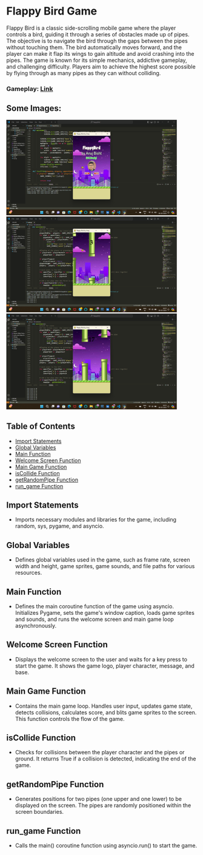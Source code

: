 # Flappy Bird Game
Flappy Bird is a classic side-scrolling mobile game where the player controls a bird, guiding it through a series of obstacles made up of pipes. The objective is to navigate the bird through the gaps between the pipes without touching them. The bird automatically moves forward, and the player can make it flap its wings to gain altitude and avoid crashing into the pipes. The game is known for its simple mechanics, addictive gameplay, and challenging difficulty. Players aim to achieve the highest score possible by flying through as many pipes as they can without colliding.

### Gameplay: [Link](https://www.linkedin.com/posts/anujbisht78_python-pythonprogramming-flappybird-activity-7170703629971116032-HjEg?utm_source=share&utm_medium=member_desktop)
## Some Images:
<img width="450px;" src="https://github.com/anujbisht78/Flappy-Bird-Game/blob/main/sprites/raw/main.png"/>
<img width="450px;" src="https://github.com/anujbisht78/Flappy-Bird-Game/blob/main/sprites/raw/game.png"/>
<img width="450px;" src="https://github.com/anujbisht78/Flappy-Bird-Game/blob/main/sprites/raw/game1.png"/>

## Table of Contents
- [Import Statements](#import-statements)
- [Global Variables](#global-variables)
- [Main Function](#main-function)
- [Welcome Screen Function](#welcome-screen-function)
- [Main Game Function](#main-game-function)
- [isCollide Function](#iscollide-function)
- [getRandomPipe Function](#getrandompipe-function)
- [run_game Function](#run-game-function)

## Import Statements
- Imports necessary modules and libraries for the game, including random, sys, pygame, and asyncio.
  
## Global Variables
- Defines global variables used in the game, such as frame rate, screen width and height, game sprites, game sounds, and file paths for various resources.

## Main Function
- Defines the main coroutine function of the game using asyncio. Initializes Pygame, sets the game's window caption, loads game sprites and sounds, and runs the welcome screen and main game loop asynchronously.

## Welcome Screen Function
- Displays the welcome screen to the user and waits for a key press to start the game. It shows the game logo, player character, message, and base.

## Main Game Function
- Contains the main game loop. Handles user input, updates game state, detects collisions, calculates score, and blits game sprites to the screen. This function controls the flow of the game.

## isCollide Function
- Checks for collisions between the player character and the pipes or ground. It returns True if a collision is detected, indicating the end of the game.

## getRandomPipe Function
- Generates positions for two pipes (one upper and one lower) to be displayed on the screen. The pipes are randomly positioned within the screen boundaries.

## run_game Function
- Calls the main() coroutine function using asyncio.run() to start the game.
